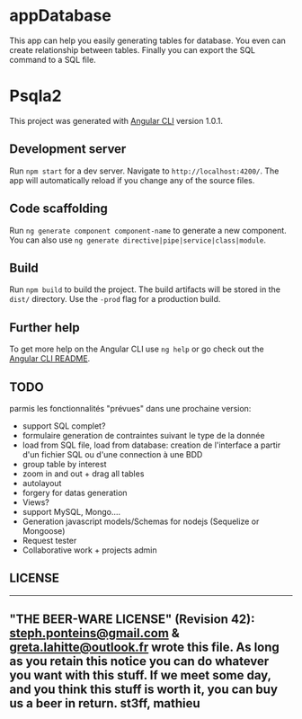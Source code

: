 # appDatabase
This app can help you easily generating tables for database.
You even can create relationship between tables.
Finally you can export the SQL command to a SQL file.

# Psqla2

This project was generated with [Angular CLI](https://github.com/angular/angular-cli) version 1.0.1.

## Development server

Run `npm start` for a dev server. Navigate to `http://localhost:4200/`. The app will automatically reload if you change any of the source files.

## Code scaffolding

Run `ng generate component component-name` to generate a new component. You can also use `ng generate directive|pipe|service|class|module`.

## Build

Run `npm build` to build the project. The build artifacts will be stored in the `dist/` directory. Use the `-prod` flag for a production build.

## Further help

To get more help on the Angular CLI use `ng help` or go check out the [Angular CLI README](https://github.com/angular/angular-cli/blob/master/README.md).

## TODO
parmis les fonctionnalités "prévues" dans une prochaine version:
* support SQL complet?
* formulaire generation de contraintes suivant le type de la donnée
* load from SQL file, load from database: creation de l'interface a partir d'un fichier SQL ou d'une connection à une BDD
* group table by interest
* zoom in and out + drag all tables
* autolayout
* forgery for datas generation
* Views?
* support MySQL, Mongo....
* Generation javascript models/Schemas for nodejs (Sequelize or Mongoose)
* Request tester
* Collaborative work + projects admin

## LICENSE
  --------------------------------------------------------------------------
  "THE BEER-WARE LICENSE" (Revision 42):
  <steph.ponteins@gmail.com> & <greta.lahitte@outlook.fr> wrote this file.
  As long as you retain this notice you can do whatever you want with this 
  stuff. If we meet some day, and you think this stuff is worth it, you can
  buy us a beer in return.                                   st3ff, mathieu
  --------------------------------------------------------------------------
 
